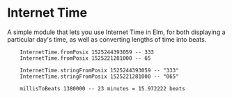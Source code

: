 # Internet Time

A simple module that lets you use Internet Time in Elm, for both displaying a particular day's time, as well as converting lengths of time into beats.


```
    InternetTime.fromPosix 1525244393059 -- 333
    InternetTime.fromPosix 1525221281000 -- 65

    InternetTime.stringFromPosix 1525244393059 -- "333"
    InternetTime.stringFromPosix 1525221281000 -- "065"

    millisToBeats 1380000 -- 23 minutes = 15.972222 beats
```
